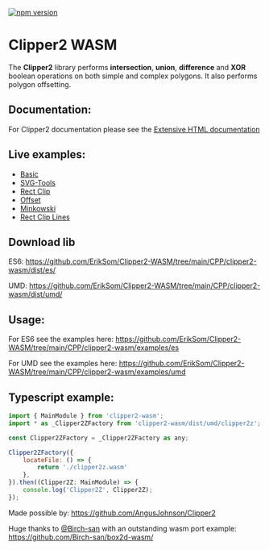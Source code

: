 [![npm version](https://badge.fury.io/js/clipper2-wasm.svg)](https://badge.fury.io/js/clipper2-wasm)
# Clipper2 WASM

The <b>Clipper2</b> library performs **intersection**, **union**, **difference** and **XOR** boolean operations on both simple and complex polygons. It also performs polygon offsetting.

## Documentation:
For Clipper2 documentation please see the [Extensive HTML documentation](http://www.angusj.com/clipper2/Docs/Overview.htm)

## Live examples:
- [Basic](https://eriksom.github.io/Clipper2-WASM/clipper2-wasm/examples/es/basic.html)
- [SVG-Tools](https://eriksom.github.io/Clipper2-WASM/clipper2-wasm/examples/es/svg-tools.html)
- [Rect Clip](https://eriksom.github.io/Clipper2-WASM/clipper2-wasm/examples/es/rectclip.html)
- [Offset](https://eriksom.github.io/Clipper2-WASM/clipper2-wasm/examples/es/offset.html)
- [Minkowski](https://eriksom.github.io/Clipper2-WASM/clipper2-wasm/examples/es/minkowski.html)
- [Rect Clip Lines](https://eriksom.github.io/Clipper2-WASM/clipper2-wasm/examples/es/rectclip-lines.html)

## Download lib
ES6: https://github.com/ErikSom/Clipper2-WASM/tree/main/CPP/clipper2-wasm/dist/es/

UMD: https://github.com/ErikSom/Clipper2-WASM/tree/main/CPP/clipper2-wasm/dist/umd/

## Usage:
For ES6 see the examples here:
https://github.com/ErikSom/Clipper2-WASM/tree/main/CPP/clipper2-wasm/examples/es

For UMD see the examples here:
https://github.com/ErikSom/Clipper2-WASM/tree/main/CPP/clipper2-wasm/examples/umd

## Typescript example:
```javascript
import { MainModule } from 'clipper2-wasm';
import * as _Clipper2ZFactory from 'clipper2-wasm/dist/umd/clipper2z';

const Clipper2ZFactory = _Clipper2ZFactory as any;

Clipper2ZFactory({
	locateFile: () => {
		return './clipper2z.wasm'
	},
}).then((Clipper2Z: MainModule) => {
	console.log('Clipper2Z', Clipper2Z);
});
```

Made possible by:
https://github.com/AngusJohnson/Clipper2

Huge thanks to [@Birch-san](https://www.github.com/Birch-san) with an outstanding wasm port example:
https://github.com/Birch-san/box2d-wasm/
